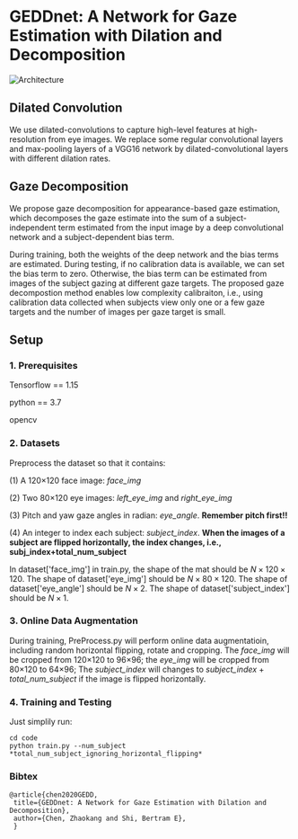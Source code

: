 # GEDDnet: A Network for Gaze Estimation with Dilation and Decomposition

  ![Architecture](https://raw.githubusercontent.com/czk32611/GEDDnet/master/Figure/Architecture.png)

## Dilated Convolution
  We use dilated-convolutions to capture high-level features at high-resolution from eye images. We replace some regular convolutional layers and max-pooling layers of a VGG16 network by dilated-convolutional layers with different dilation rates.

## Gaze Decomposition
  We propose gaze decomposition for appearance-based gaze estimation, which decomposes the gaze estimate into the sum of a subject-independent term estimated from the input image by a deep convolutional network and a subject-dependent bias term.

  During training, both the weights of the deep network and the bias terms are estimated. During testing, if no calibration data is available, we can set the bias term to zero. Otherwise, the bias term can be estimated from images of the subject gazing at different gaze targets. The proposed gaze decompostion method enables low complexity calibraiton, i.e., using calibration data collected when subjects view only one or a few gaze targets and the number of images per gaze target is small.

## Setup
### 1. Prerequisites
Tensorflow == 1.15

python == 3.7

opencv

### 2. Datasets
Preprocess the dataset so that it contains:

(1) A 120$\times$120 face image: *face_img*

(2) Two 80$\times$120 eye images: *left_eye_img* and *right_eye_img*

(3) Pitch and yaw gaze angles in radian: *eye_angle*. **Remember pitch first!!**

(4) An integer to index each subject: *subject_index*.
**When the images of a subject are flipped horizontally, the index changes, i.e., subj_index+total_num_subject**

In dataset['face_img'] in train.py, the shape of the mat should be $N \times 120 \times 120$. The shape of dataset['eye_img'] should be $N \times 80 \times 120$. The shape of dataset['eye_angle'] should be $N \times 2$. The shape of dataset['subject_index'] should be $N \times 1$.

### 3. Online Data Augmentation
During training, PreProcess.py will perform online data augmentatioin, including random horizontal flipping, rotate and cropping. The *face_img* will be cropped from 120$\times$120 to 96$\times$96; the *eye_img* will be cropped from 80$\times$120 to 64$\times$96; The *subject_index* will changes to *subject_index* + *total_num_subject* if the image is flipped horizontally.

### 4. Training and Testing
Just simplily run:

    cd code
    python train.py --num_subject *total_num_subject_ignoring_horizontal_flipping*

### Bibtex

    @article{chen2020GEDD,
     title={GEDDnet: A Network for Gaze Estimation with Dilation and Decomposition},
     author={Chen, Zhaokang and Shi, Bertram E},
     }
